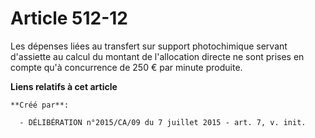 # Article 512-12

Les dépenses liées au transfert sur support photochimique servant d'assiette au calcul du montant de l'allocation directe ne
sont prises en compte qu'à concurrence de 250 € par minute produite.

**Liens relatifs à cet article**

	**Créé par**:

	  - DÉLIBÉRATION n°2015/CA/09 du 7 juillet 2015 - art. 7, v. init.
